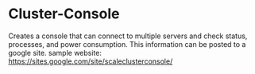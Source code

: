 # Cluster-Console
Creates a console that can connect to multiple servers and check status, processes, and power consumption. This information can be posted to a google site.
sample website: https://sites.google.com/site/scaleclusterconsole/ 

